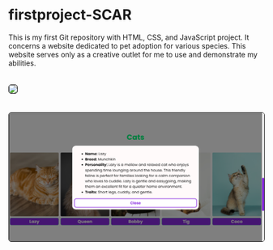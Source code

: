 # firstproject-SCAR
This is my first Git repository with HTML, CSS, and JavaScript project. It concerns a website dedicated to pet adoption for various species. This website serves only as a creative outlet for me to use and demonstrate my abilities.
<br>
<br>
<br>
<img src="/S-C-A-R.png" style="border: 1px solid black; border-radius: 5px;">
<br>
<br>
<br>
<img src="/S-C-A-R-1.png" style="border: 1px solid black; border-radius: 5px;">
